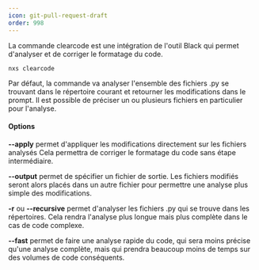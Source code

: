 ```yaml
---
icon: git-pull-request-draft
order: 998
---
```

La commande clearcode est une intégration de l'outil Black qui permet d'analyser et de corriger le formatage du code.

```console
nxs clearcode
```

Par défaut, la commande va analyser l'ensemble des fichiers .py se trouvant dans le répertoire courant et retourner les modifications dans le prompt.
Il est possible de préciser un ou plusieurs fichiers en particulier pour l'analyse.

#### Options

**--apply** permet d'appliquer les modifications directement sur les fichiers analysés
Cela permettra de corriger le formatage du code sans étape intermédiaire.<br>

**--output** permet de spécifier un fichier de sortie. Les fichiers modifiés seront alors placés dans un autre fichier pour permettre une analyse plus simple des modifications.<br>

**-r** ou **--recursive** permet d'analyser les fichiers .py qui se trouve dans les répertoires.
Cela rendra l'analyse plus longue mais plus complète dans le cas de code complexe.<br>

**--fast** permet de faire une analyse rapide du code, qui sera moins précise qu'une analyse complète, mais qui prendra beaucoup moins de temps sur des volumes de code conséquents.<br>



